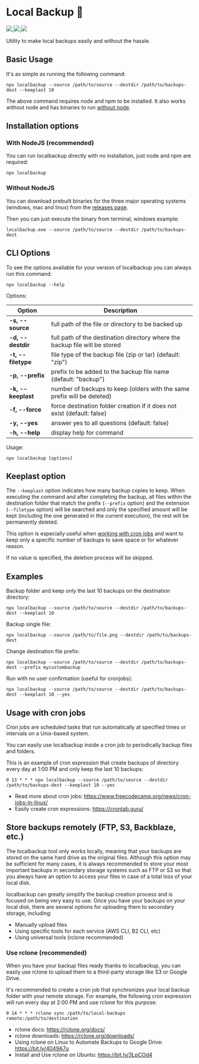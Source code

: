 # Local Backup 🦄

<p align="left">
  <a href="https://standardjs.com" alt="JavaScript Style Guide">
    <img src="https://img.shields.io/badge/code_style-standard-brightgreen.svg" />
  </a><a href="https://github.com/eduardolat/localbackup/blob/main/LICENSE" alt="Licence">
    <img src="https://img.shields.io/github/license/eduardolat/localbackup" />
  </a><a href="https://www.npmjs.com/package/localbackup" alt="NPM Package">
    <img src="https://img.shields.io/npm/v/localbackup" />
  </a>
</p>

Utility to make local backups easily and without the hassle.

## Basic Usage

It's as simple as running the following command:

```console
npx localbackup --source /path/to/source --destdir /path/to/backups-dest --keeplast 10
```

The above command requires node and npm to be installed. It also works without node and has binaries
to run <a href="#without-nodejs">without node</a>.

## Installation options

### With NodeJS (recommended)

You can run localbackup directly with no installation, just node and npm are required:

```console
npx localbackup
```

### Without NodeJS

You can download prebuilt binaries for the three major operating systems (windows, mac and linux)
from the <a href="https://github.com/eduardolat/localbackup/releases">releases page</a>.

Then you can just execute the binary from terminal, windows example:

```console
localbackup.exe --source /path/to/source --destdir /path/to/backups-dest
```

## CLI Options

To see the options available for your version of localbackup you can always run this command:

```console
npx localbackup --help
```

Options:

| Option | Description |
| ---    | ---         |
| **-s, --source**     | full path of the file or directory to be backed up |
| **-d, --destdir**    | full path of the destination directory where the backup file will be stored |
| **-t, --filetype**   | file type of the backup file (zip or tar) (default: "zip") |
| **-p, --prefix**     | prefix to be added to the backup file name (default: "backup") |
| **-k, --keeplast**   | number of backups to keep (olders with the same prefix will be deleted) |
| **-f, --force**      | force destination folder creation if it does not exist (default: false) |
| **-y, --yes**        | answer yes to all questions (default: false) |
| **-h, --help**       | display help for command |

Usage:

```console
npx localbackup [options]
```

## Keeplast option

The `--keeplast` option indicates how many backup copies to keep. When executing the command and
after completing the backup, all files within the destination folder that match the
prefix (`--prefix` option) and the extension (`--filetype` option) will be searched and only the
specified amount will be kept (including the one generated in the current execution), the rest will
be permanently deleted.

This option is especially useful when <a href="#usage-with-cron-jobs">working with cron jobs</a>
and want to keep only a specific number of backups to save space or for whatever reason.

If no value is specified, the deletion process will be skipped.

## Examples

Backup folder and keep only the last 10 backups on the destination directory:

```console
npx localbackup --source /path/to/source --destdir /path/to/backups-dest --keeplast 10
```

Backup single file:

```console
npx localbackup --source /path/to/file.png --destdir /path/to/backups-dest
```

Change destination file prefix:

```console
npx localbackup --source /path/to/source --destdir /path/to/backups-dest --prefix mycustombackup
```

Run with no user confirmation (useful for cronjobs):

```console
npx localbackup --source /path/to/source --destdir /path/to/backups-dest --keeplast 10 --yes
```

## Usage with cron jobs

Cron jobs are scheduled tasks that run automatically at specified times or intervals on a
Unix-based system.

You can easily use localbackup inside a cron job to periodically backup files and folders.

This is an example of cron expression that create backups of directory every day at 1:00 PM
and only keep the last 10 backups:

```console
0 13 * * * npx localbackup --source /path/to/source --destdir /path/to/backups-dest --keeplast 10 --yes
```

- Read more about cron jobs: https://www.freecodecamp.org/news/cron-jobs-in-linux/
- Easily create cron expressions: https://crontab.guru/

## Store backups remotely (FTP, S3, Backblaze, etc.)

The localbackup tool only works locally, meaning that your backups are stored on the same hard drive
as the original files. Although this option may be sufficient for many cases, it is always
recommended to store your most important backups in secondary storage systems such as FTP or S3 so
that you always have an option to access your files in case of a total loss of your local disk.

localbackup can greatly simplify the backup creation process and is focused on being very easy to
use. Once you have your backups on your local disk, there are several options for uploading them to
secondary storage, including:

- Manually upload files
- Using specific tools for each service (AWS CLI, B2 CLI, etc)
- Using universal tools (rclone recommended)

### Use rclone (recommended)

When you have your backup files ready thanks to localbackup, you can easily use rclone to upload
them to a third-party storage like S3 or Google Drive.

It's recommended to create a cron job that synchronizes your local backup folder with your remote
storage. For example, the following cron expression will run every day at 2:00 PM and use rclone
for this purpose:

```console
0 14 * * * rclone sync /path/to/local-backups remote:/path/to/destination
```

- rclone docs: https://rclone.org/docs/
- rclone downloads: https://rclone.org/downloads/
- Using rclone on Linux to Automate Backups to Google Drive: https://bit.ly/4049A7u
- Install and Use rclone on Ubuntu: https://bit.ly/3LpCOd4

